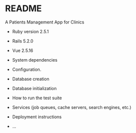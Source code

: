 # README

A Patients Management App for Clinics

* Ruby version 2.5.1
* Rails 5.2.0
* Vue 2.5.16

* System dependencies

* Configuration.

* Database creation

* Database initialization

* How to run the test suite

* Services (job queues, cache servers, search engines, etc.)

* Deployment instructions

* ...
